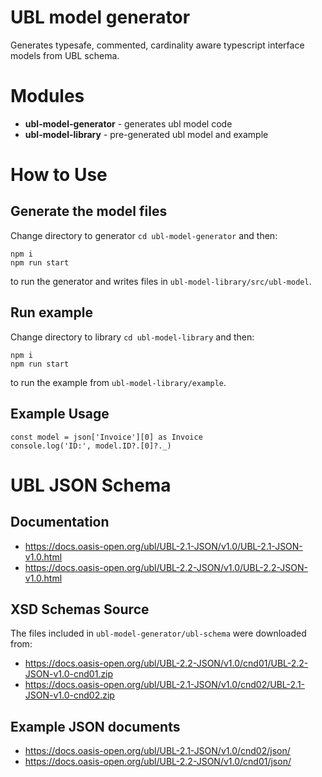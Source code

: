 # UBL model generator

Generates typesafe, commented, cardinality aware typescript interface models from UBL schema.


# Modules
- **ubl-model-generator** - generates ubl model code
- **ubl-model-library** - pre-generated ubl model and example


# How to Use

## Generate the model files

Change directory to generator `cd ubl-model-generator` and then:

    npm i
    npm run start

to run the generator and writes files in `ubl-model-library/src/ubl-model`.


## Run example

Change directory to library `cd ubl-model-library` and then:

    npm i
    npm run start
    
to run the example from `ubl-model-library/example`.


## Example Usage

    const model = json['Invoice'][0] as Invoice
    console.log('ID:', model.ID?.[0]?._)


# UBL JSON Schema

## Documentation
- https://docs.oasis-open.org/ubl/UBL-2.1-JSON/v1.0/UBL-2.1-JSON-v1.0.html 
- https://docs.oasis-open.org/ubl/UBL-2.2-JSON/v1.0/UBL-2.2-JSON-v1.0.html


## XSD Schemas Source

The files included in `ubl-model-generator/ubl-schema` were downloaded from:

- https://docs.oasis-open.org/ubl/UBL-2.2-JSON/v1.0/cnd01/UBL-2.2-JSON-v1.0-cnd01.zip
- https://docs.oasis-open.org/ubl/UBL-2.1-JSON/v1.0/cnd02/UBL-2.1-JSON-v1.0-cnd02.zip


## Example JSON documents

- https://docs.oasis-open.org/ubl/UBL-2.1-JSON/v1.0/cnd02/json/
- https://docs.oasis-open.org/ubl/UBL-2.2-JSON/v1.0/cnd01/json/ 
